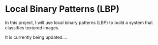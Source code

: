 # Local Binary Patterns (LBP)

In this project, I will use local binary patterns (LBP) to build a system that classifies textured images.




It is currently being updated....
